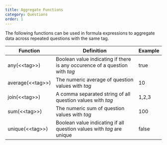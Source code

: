 ```yaml
---
title: Aggregate Functions
category: Questions
order: 1
---
```


The following functions can be used in formula expressions to aggregate data across repeated questions with the same tag.

|Function|Definition|Example|
|---|---|---|
|any(&lt;&lt;tag&gt;&gt;)|Boolean value indicating if there is any occurence of a question with *tag*|true|
|average(&lt;&lt;tag&gt;&gt;)|The numeric average of question values with *tag*|10|
|join(&lt;&lt;tag&gt;&gt;)|A comma separated string of all question values with *tag*|1,2,3|
|sum(&lt;&lt;tag&gt;&gt;)|The numeric sum of question values with *tag*|100|
|unique(&lt;&lt;tag&gt;&gt;)|Boolean value indicating if all question values with *tag* are unique|false|